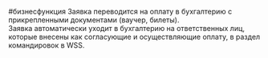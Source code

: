 #бизнесфункция 
Заявка переводится на оплату в бухгалтерию с прикрепленными документами (ваучер, билеты).  
Заявка автоматически уходит в бухгалтерию на ответственных лиц, которые внесены как согласующие и осуществляющие оплату, в раздел командировок в WSS.
